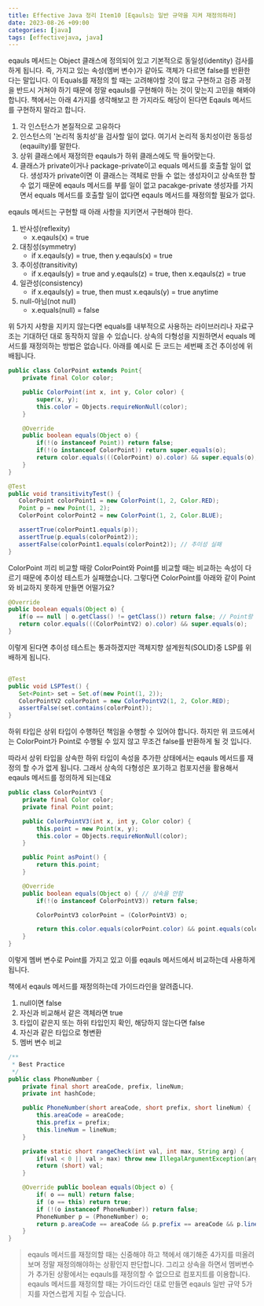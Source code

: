 ```yaml
---
title: Effective Java 정리 Item10 [Eqauls는 일반 규약을 지켜 재정의하라]
date: 2023-08-26 +09:00
categories: [java]
tags: [effectivejava, java]
---
```

eqauls 메서드는 Object 클래스에 정의되어 있고 기본적으로 동일성(identity) 검사를 하게 됩니다. 즉, 가지고 있는 속성(멤버 변수)가 같아도 객체가 다르면 false를 반환한다는 말입니다. 이 Equals를 재정의 할 때는 고려해야할 것이 많고 구현하고 검증 과정을 반드시 거쳐야 하기 때문에 정말 eqauls를 구현해야 하는 것이 맞는지 고민을 해봐야 합니다. 책에서는 아래 4가지를 생각해보고 한 가지라도 해당이 된다면 Eqauls 메서드를 구현하지 말라고 합니다.

1. 각 인스턴스가 본질적으로 고유하다
2. 인스턴스의 '논리적 동치성'을 검사할 일이 없다. 여기서 논리적 동치성이란 동등성(eqauilty)를 말한다.
3. 상위 클래스에서 재정의한 eqauls가 하위 클래스에도 딱 들어맞는다.
4. 클래스가 private이거나 package-private이고 equals 메서드를 호출할 일이 없다. 생성자가 private이면 이 클래스는 객체로 만들 수 없는 생성자이고 상속또한 할 수 없기 때문에 eqauls 메서드를 부를 일이 없고 pacakge-private 생성자를 가지면서 equals 메서드를 호출할 일이 없다면 eqauls 메서드를 재정의할 필요가 없다.

eqauls 메서드는 구현할 때 아래 사항을 지키면서 구현해야 한다.
1. 반사성(reflexity) 
   - x.eqauls(x) = true
2. 대칭성(symmetry) 
   - if x.eqauls(y) = true, then y.eqauls(x) = true
3. 추이성(transitivity)
   - if x.eqauls(y) = true and y.eqauls(z) = true, then x.eqauls(z) = true
5. 일관성(consistency)
   - if x.eqauls(y) = true, then must x.eqauls(y) = true anytime
6. null-아님(not null)
   - x.equals(null) = false

위 5가지 사항을 지키지 않는다면 equals를 내부적으로 사용하는 라이브러리나 자료구조는 기대하던 대로 동작하지 않을 수 있습니다. 상속의 다형성을 지원하면서 equals 메서드를 재정의하는 방법은 없습니다. 아래를 예시로 든 코드는 세번째 조건 추이성에 위배됩니다.
```java
public class ColorPoint extends Point{
    private final Color color;

    public ColorPoint(int x, int y, Color color) {
        super(x, y);
        this.color = Objects.requireNonNull(color);
    }

    @Override
    public boolean equals(Object o) {
        if(!(o instanceof Point)) return false;
        if(!(o instanceof ColorPoint)) return super.equals(o);
        return color.equals(((ColorPoint) o).color) && super.equals(o);
    }
}
```

```java
@Test
public void transitivityTest() {
   ColorPoint colorPoint1 = new ColorPoint(1, 2, Color.RED);
   Point p = new Point(1, 2);
   ColorPoint colorPoint2 = new ColorPoint(1, 2, Color.BLUE);

   assertTrue(colorPoint1.equals(p));
   assertTrue(p.equals(colorPoint2));
   assertFalse(colorPoint1.equals(colorPoint2)); // 추이성 실패
}
```

ColorPoint 끼리 비교할 때랑 ColorPoint와 Point를 비교할 때는 비교하는 속성이 다르기 때문에 추이성 테스트가 실패했습니다. 그렇다면 ColorPoint를 아래와 같이 Point와 비교하지 못하게 만들면 어떨가요?

```java
@Override
public boolean equals(Object o) { 
   if(o == null | o.getClass() != getClass()) return false; // Point랑 비교 못하게 아예 막아버림, LSP 위배
   return color.equals(((ColorPointV2) o).color) && super.equals(o);
}
```

이렇게 된다면 추이성 테스트는 통과하겠지만 객체지향 설계원칙(SOLID)중 LSP를 위배하게 됩니다.

```java

@Test
public void LSPTest() {
   Set<Point> set = Set.of(new Point(1, 2));
   ColorPointV2 colorPoint = new ColorPointV2(1, 2, Color.RED);
   assertFalse(set.contains(colorPoint));
}
```

하위 타입은 상위 타입이 수행하던 책임을 수행할 수 있어야 합니다. 하지만 위 코드에서는 ColorPoint가 Point로 수행될 수 있지 않고 무조건 false를 반환하게 될 것 입니다.

따라서 상위 타입을 상속한 하위 타입이 속성을 추가한 상태에서는 eqauls 메서드를 재정의 할 수가 없게 됩니다. 그래서 상속의 다형성은 포기하고 컴포지션을 활용해서 eqauls 메서드를 정의하게 되는데요
```java
public class ColorPointV3 {
    private final Color color;
    private final Point point;

    public ColorPointV3(int x, int y, Color color) {
        this.point = new Point(x, y);
        this.color = Objects.requireNonNull(color);
    }

    public Point asPoint() {
        return this.point;
    }

    @Override
    public boolean equals(Object o) { // 상속을 안함
        if(!(o instanceof ColorPointV3)) return false;

        ColorPointV3 colorPoint = (ColorPointV3) o;

        return this.color.equals(colorPoint.color) && point.equals(colorPoint.point);
    }
}
```

이렇게 멤버 변수로 Point를 가지고 있고 이를 eqauls 메서드에서 비교하는데 사용하게 됩니다.


책에서 eqauls 메서드를 재정의하는데 가이드라인을 알려줍니다.
1. null이면 false
2. 자신과 비교해서 같은 객체라면 true
3. 타입이 같은지 또는 하위 타입인지 확인, 해당하지 않는다면 false
4. 자신과 같은 타입으로 형변환
5. 멤버 변수 비교
```java
/**
 * Best Practice
 */
public class PhoneNumber {
    private final short areaCode, prefix, lineNum;
    private int hashCode;

    public PhoneNumber(short areaCode, short prefix, short lineNum) {
        this.areaCode = areaCode;
        this.prefix = prefix;
        this.lineNum = lineNum;
    }

    private static short rangeCheck(int val, int max, String arg) {
        if(val < 0 || val > max) throw new IllegalArgumentException(arg + ": " + val);
        return (short) val;
    }

    @Override public boolean equals(Object o) {
        if( o == null) return false;
        if (o == this) return true;
        if (!(o instanceof PhoneNumber)) return false;
        PhoneNumber p = (PhoneNumber) o;
        return p.areaCode == areaCode && p.prefix == areaCode && p.lineNum == lineNum;
    }
}
```


> eqauls 메서드를 재정의할 때는 신중해야 하고 책에서 얘기해준 4가지를 떠올려보며 정말 재정의해야하는 상황인지 판단합니다. 그리고 상속을 하면서 멤버변수가 추가된 상황에서는 eqauls를 재정의할 수 없으므로 컴포지트를 이용합니다. eqauls 메서드를 재정의할 때는 가이드라인 대로 만들면 eqauls 일반 규약 5가지를 자연스럽게 지킬 수 있습니다.